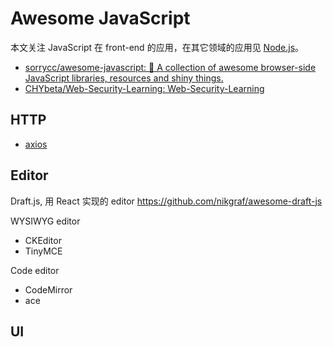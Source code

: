 # Awesome JavaScript

本文关注 JavaScript 在 front-end 的应用，在其它领域的应用见 [Node.js](/nodejs/awesome/)。

- [sorrycc/awesome-javascript: 🐢 A collection of awesome browser-side JavaScript libraries, resources and shiny things.](https://github.com/sorrycc/awesome-javascript)
- [CHYbeta/Web-Security-Learning: Web-Security-Learning](https://github.com/CHYbeta/Web-Security-Learning)


## HTTP

- [axios](packages/axios.md)



## Editor

Draft.js, 用 React 实现的 editor
<https://github.com/nikgraf/awesome-draft-js>

WYSIWYG editor

- CKEditor
- TinyMCE

Code editor

- CodeMirror
- ace

## UI


